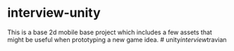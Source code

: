 # interview-unity

This is a base 2d mobile base project which includes a few assets that might be useful when prototyping a new game idea.
#   u n i t y _ i n t e r v i e w _ t r a v i a n  
 